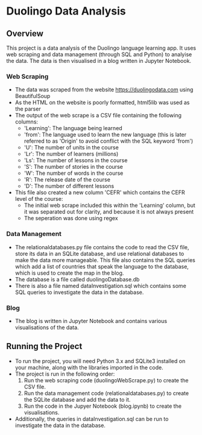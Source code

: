 # Duolingo Data Analysis


## Overview
This project is a data analysis of the Duolingo language learning app. It uses web scraping and data management (through SQL and Python) to analyise the data. The data is then visualised in a blog written in Jupyter Notebook.

### Web Scraping

- The data was scraped from the website https://duolingodata.com using BeautifulSoup
- As the HTML on the website is poorly formatted, html5lib was used as the parser
- The output of the web scrape is a CSV file containing the following columns:
  - 'Learning': The language being learned
  - 'from': The language used to learn the new language (this is later referred to as 'Origin' to avoid conflict with the SQL keyword 'from')
  - 'U': The number of units in the course
  - 'Lr': The number of learners (millions)
  - 'Ls': The number of lessons in the course
  - 'S': The number of stories in the course
  - 'W': The number of words in the course
  - 'R': The release date of the course
  - 'D': The number of different lessons
- This file also created a new column 'CEFR' which contains the CEFR level of the course:
    - The initial web scrape included this within the 'Learning' column, but it was separated out for clarity, and because it is not always present
    - The seperation was done using regex

### Data Management

- The relationaldatabases.py file contains the code to read the CSV file, store its data in an SQLite database, and use relational databases to make the data more manageable. This file also contains the SQL queries which add a list of countries that speak the language to the database, which is used to create the map in the blog. 
- The database is a file called duolingoDatabase.db
- There is also a file named dataInvestigation.sql which contains some SQL queries to investigate the data in the database.

### Blog

- The blog is written in Jupyter Notebook and contains various visualisations of the data. 

## Running the Project

- To run the project, you will need Python 3.x and SQLite3 installed on your machine, along with the libraries imported in the code.
- The project is run in the following order:
  1. Run the web scraping code (duolingoWebScrape.py) to create the CSV file.
  2. Run the data management code (relationaldatabases.py) to create the SQLite database and add the data to it.
  3. Run the code in the Jupyer Notebook (blog.ipynb) to create the visualisations.
- Additionally, the queries in dataInvestigation.sql can be run to investigate the data in the database.